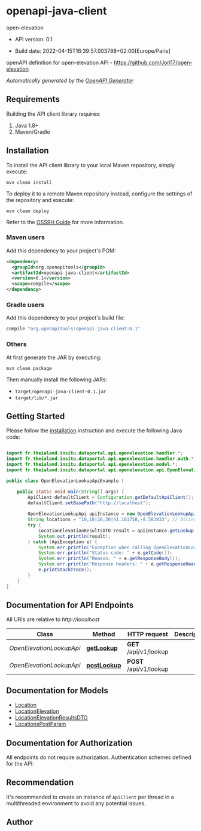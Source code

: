 # openapi-java-client

open-elevation

- API version: 0.1

- Build date: 2022-04-15T16:39:57.003788+02:00[Europe/Paris]

openAPI definition for open-elevation API - https://github.com/Jorl17/open-elevation


*Automatically generated by the [OpenAPI Generator](https://openapi-generator.tech)*

## Requirements

Building the API client library requires:

1. Java 1.8+
2. Maven/Gradle

## Installation

To install the API client library to your local Maven repository, simply execute:

```shell
mvn clean install
```

To deploy it to a remote Maven repository instead, configure the settings of the repository and execute:

```shell
mvn clean deploy
```

Refer to the [OSSRH Guide](http://central.sonatype.org/pages/ossrh-guide.html) for more information.

### Maven users

Add this dependency to your project's POM:

```xml
<dependency>
  <groupId>org.openapitools</groupId>
  <artifactId>openapi-java-client</artifactId>
  <version>0.1</version>
  <scope>compile</scope>
</dependency>
```

### Gradle users

Add this dependency to your project's build file:

```groovy
compile "org.openapitools:openapi-java-client:0.1"
```

### Others

At first generate the JAR by executing:

```shell
mvn clean package
```

Then manually install the following JARs:

- `target/openapi-java-client-0.1.jar`
- `target/lib/*.jar`

## Getting Started

Please follow the [installation](#installation) instruction and execute the following Java code:

```java

import fr.theialand.insitu.dataportal.api.openelevation.handler.*;
import fr.theialand.insitu.dataportal.api.openelevation.handler.auth.*;
import fr.theialand.insitu.dataportal.api.openelevation.model.*;
import fr.theialand.insitu.dataportal.api.openelevation.api.OpenElevationLookupApi;

public class OpenElevationLookupApiExample {

    public static void main(String[] args) {
        ApiClient defaultClient = Configuration.getDefaultApiClient();
        defaultClient.setBasePath("http://localhost");
        
        OpenElevationLookupApi apiInstance = new OpenElevationLookupApi(defaultClient);
        String locations = "10,10|20,20|41.161758,-8.583933"; // String | List of locations, separated by | in latitude, longitude format, similar to the Google Elevation API
        try {
            LocationElevationResultsDTO result = apiInstance.getLookup(locations);
            System.out.println(result);
        } catch (ApiException e) {
            System.err.println("Exception when calling OpenElevationLookupApi#getLookup");
            System.err.println("Status code: " + e.getCode());
            System.err.println("Reason: " + e.getResponseBody());
            System.err.println("Response headers: " + e.getResponseHeaders());
            e.printStackTrace();
        }
    }
}

```

## Documentation for API Endpoints

All URIs are relative to *http://localhost*

Class | Method | HTTP request | Description
------------ | ------------- | ------------- | -------------
*OpenElevationLookupApi* | [**getLookup**](docs/OpenElevationLookupApi.md#getLookup) | **GET** /api/v1/lookup | 
*OpenElevationLookupApi* | [**postLookup**](docs/OpenElevationLookupApi.md#postLookup) | **POST** /api/v1/lookup | 


## Documentation for Models

 - [Location](docs/Location.md)
 - [LocationElevation](docs/LocationElevation.md)
 - [LocationElevationResultsDTO](docs/LocationElevationResultsDTO.md)
 - [LocationsPostParam](docs/LocationsPostParam.md)


## Documentation for Authorization

All endpoints do not require authorization.
Authentication schemes defined for the API:

## Recommendation

It's recommended to create an instance of `ApiClient` per thread in a multithreaded environment to avoid any potential issues.

## Author



